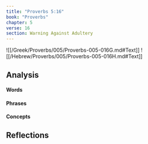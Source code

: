 ```yaml
---
title: "Proverbs 5:16"
book: "Proverbs"
chapter: 5
verse: 16
section: Warning Against Adultery
---
```

![[/Greek/Proverbs/005/Proverbs-005-016G.md#Text]]
![[/Hebrew/Proverbs/005/Proverbs-005-016H.md#Text]]

## Analysis

#### Words

#### Phrases

#### Concepts

## Reflections
